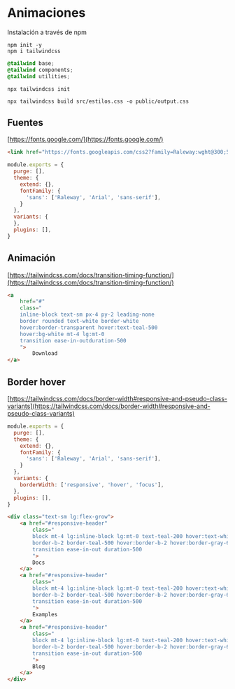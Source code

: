 # Animaciones
Instalación a través de npm

```
npm init -y
npm i tailwindcss
```

```css
@tailwind base;
@tailwind components;
@tailwind utilities;
```

```
npx tailwindcss init
```

```
npx tailwindcss build src/estilos.css -o public/output.css
```

## Fuentes
[https://fonts.google.com/](https://fonts.google.com/)

```html
<link href="https://fonts.googleapis.com/css2?family=Raleway:wght@300;500;700&display=swap" rel="stylesheet">
```

```js
module.exports = {
  purge: [],
  theme: {
    extend: {},
    fontFamily: {
      'sans': ['Raleway', 'Arial', 'sans-serif'],
    }
  },
  variants: {
  },
  plugins: [],
}
```

## Animación
[https://tailwindcss.com/docs/transition-timing-function/](https://tailwindcss.com/docs/transition-timing-function/)

```html
<a 
    href="#"
    class="
    inline-block text-sm px-4 py-2 leading-none 
    border rounded text-white border-white
    hover:border-transparent hover:text-teal-500 
    hover:bg-white mt-4 lg:mt-0 
    transition ease-in-outduration-500
    ">
        Download
</a>
```

## Border hover
[https://tailwindcss.com/docs/border-width#responsive-and-pseudo-class-variants](https://tailwindcss.com/docs/border-width#responsive-and-pseudo-class-variants)

```js
module.exports = {
  purge: [],
  theme: {
    extend: {},
    fontFamily: {
      'sans': ['Raleway', 'Arial', 'sans-serif'],
    }
  },
  variants: {
    borderWidth: ['responsive', 'hover', 'focus'],
  },
  plugins: [],
}
```

```html
<div class="text-sm lg:flex-grow">
    <a href="#responsive-header"
        class="
        block mt-4 lg:inline-block lg:mt-0 text-teal-200 hover:text-white mr-4 
        border-b-2 border-teal-500 hover:border-b-2 hover:border-gray-600 
        transition ease-in-out duration-500
        ">
        Docs
    </a>
    <a href="#responsive-header"
        class="
        block mt-4 lg:inline-block lg:mt-0 text-teal-200 hover:text-white mr-4 
        border-b-2 border-teal-500 hover:border-b-2 hover:border-gray-600 
        transition ease-in-out duration-500
        ">
        Examples
    </a>
    <a href="#responsive-header"
        class="
        block mt-4 lg:inline-block lg:mt-0 text-teal-200 hover:text-white mr-4 
        border-b-2 border-teal-500 hover:border-b-2 hover:border-gray-600 
        transition ease-in-out duration-500
        ">
        Blog
    </a>
</div>
```




